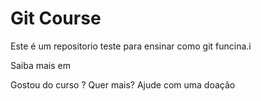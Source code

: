 # Git Course

Este é um repositorio teste para ensinar como git funcina.i

Saiba mais em

Gostou do curso ? Quer mais? Ajude com uma doação
